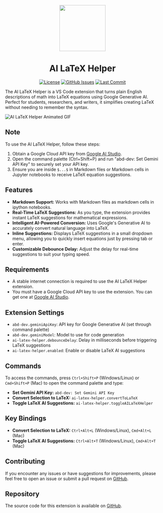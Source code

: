 <div align="center">

<img src="https://github.com/abdxdev/AI-LaTeX-Helper/blob/main/media/icon.png?raw=true" height="150" />

<h1 align="center">AI LaTeX Helper</h1>

[![License](https://img.shields.io/github/license/abdxdev/AI-LaTeX-Helper?style=flat-square&logo=GNU&label=License)](https://github.com/abdxdev/AI-LaTeX-Helper/tree/main)
[![GitHub Issues](https://img.shields.io/github/issues/abdxdev/AI-LaTeX-Helper.svg?style=flat-square&label=Issues&color=FF70A7)](https://github.com/abdxdev/AI-LaTeX-Helper/issues)
[![Last Commit](https://img.shields.io/github/last-commit/abdxdev/AI-LaTeX-Helper.svg?style=flat-square&label=Last%20Commit&color=A06EE1)](https://github.com/abdxdev/AI-LaTeX-Helper/tree/main)
<!-- <br />
[![GitHub Issues](https://img.shields.io/visual-studio-marketplace/stars/abd-dev.AI-LaTeX-Helper?style=flat-square)](https://marketplace.visualstudio.com/items?itemName=abd-dev.AI-LaTeX-Helper)
[![GitHub](https://img.shields.io/visual-studio-marketplace/v/abd-dev.AI-LaTeX-Helper?style=flat-square)](https://marketplace.visualstudio.com/items?itemName=abd-dev.AI-LaTeX-Helper&ssr=false#version-history)
[![GitHub](https://img.shields.io/visual-studio-marketplace/d/abd-dev.AI-LaTeX-Helper?style=flat-square)](https://marketplace.visualstudio.com/items?itemName=abd-dev.AI-LaTeX-Helper&ssr=false#review-details) -->

</div>

The AI LaTeX Helper is a VS Code extension that turns plain English descriptions of math into LaTeX equations using Google Generative AI. Perfect for students, researchers, and writers, it simplifies creating LaTeX without needing to remember the syntax.

![AI LaTeX Helper Animated GIF](https://github.com/abdxdev/AI-LaTeX-Helper/blob/main/media/other/demo.gif?raw=true)

## Note

To use the AI LaTeX Helper, follow these steps:

1. Obtain a Google Cloud API key from [Google AI Studio](https://aistudio.google.com/apikey).
2. Open the command palette (Ctrl+Shift+P) and run "abd-dev: Set Gemini API Key" to securely set your API key.
3. Ensure you are inside `$...$` in Markdown files or Markdown cells in Jupyter notebooks to receive LaTeX equation suggestions.

## Features

- **Markdown Support:** Works with Markdown files as markdown cells in ipython notebooks.
- **Real-Time LaTeX Suggestions:** As you type, the extension provides instant LaTeX suggestions for mathematical expressions.
- **Intelligent AI-Powered Conversion:** Uses Google's Generative AI to accurately convert natural language into LaTeX.
- **Inline Suggestions:** Displays LaTeX suggestions in a small dropdown menu, allowing you to quickly insert equations just by pressing tab or enter.
- **Customizable Debounce Delay:** Adjust the delay for real-time suggestions to suit your typing speed.

## Requirements

- A stable internet connection is required to use the AI LaTeX Helper extension.
- You must have a Google Cloud API key to use the extension. You can get one at [Google AI Studio](https://aistudio.google.com/apikey).

## Extension Settings

- `abd-dev.geminiApiKey`: API key for Google Generative AI (set through command palette)
- `abd-dev.geminiModel`: Model to use for code generation
- `ai-latex-helper.debounceDelay`: Delay in milliseconds before triggering LaTeX suggestions
- `ai-latex-helper.enabled`: Enable or disable LaTeX AI suggestions

## Commands

To access the commands, press `Ctrl+Shift+P` (Windows/Linux) or `Cmd+Shift+P` (Mac) to open the command palette and type:

- **Set Gemini API Key:** `abd-dev: Set Gemini API Key`
- **Convert Selection to LaTeX:** `ai-latex-helper.convertToLaTeX`
- **Toggle LaTeX AI Suggestions:** `ai-latex-helper.toggleAILaTeXHelper`

## Key Bindings

- **Convert Selection to LaTeX:** `Ctrl+Alt+L` (Windows/Linux), `Cmd+Alt+L` (Mac)
- **Toggle LaTeX AI Suggestions:** `Ctrl+Alt+T` (Windows/Linux), `Cmd+Alt+T` (Mac)

## Contributing

If you encounter any issues or have suggestions for improvements, please feel free to open an issue or submit a pull request on [GitHub](https://github.com/abdxdev/AI-LaTeX-Helper).

## Repository

The source code for this extension is available on [GitHub](https://github.com/abdxdev/AI-LaTeX-Helper).
